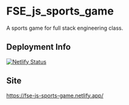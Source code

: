 # FSE_js_sports_game
A sports game for full stack engineering class.

## Deployment Info
[![Netlify Status](https://api.netlify.com/api/v1/badges/a2b238ab-1f70-4890-89c3-72adf2e69669/deploy-status)](https://app.netlify.com/sites/fse-js-sports-game/deploys)

## Site
https://fse-js-sports-game.netlify.app/